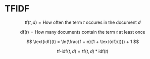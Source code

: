 # TFIDF

$$
\text{tf}(t, d) = \text{How often the term }t\text{ occures in the document }d
$$

$$
\text{df}(t) = \text{How many documents contain the term }t\text{ at least once}
$$

$$
\text{idf}(t) = \ln(\frac{1 + n}{1 + \text{df}(t)}) + 1
$$

$$
\text{tf-idf} (t, d) = \text{tf}(t, d) * \text{idf}(t)
$$